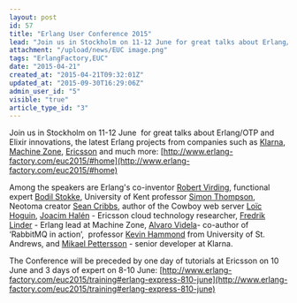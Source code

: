 ```yaml
---
layout: post
id: 57
title: "Erlang User Conference 2015"
lead: "Join us in Stockholm on 11-12 June for great talks about Erlang/OTP and Elixir innovations, the latest Erlang projects from companies such as Klarna, Machine Zone, Ericsson and much more: http://www.erlang-factory.com/euc2015/#home "
attachment: "/upload/news/EUC image.png"
tags: "ErlangFactory,EUC"
date: "2015-04-21"
created_at: "2015-04-21T09:32:01Z"
updated_at: "2015-09-30T16:29:06Z"
admin_user_id: "5"
visible: "true"
article_type_id: "3"
---
```


 Join us in Stockholm on 11-12 June  for great talks about Erlang/OTP and Elixir innovations, the latest Erlang projects from companies such as [Klarna](https://klarna.com), [Machine Zone](https://www.machinezone.com/), [Ericsson](http://www.ericsson.com/) and much more: [http://www.erlang-factory.com/euc2015/#home](http://www.erlang-factory.com/euc2015/#home)

 Among the speakers are Erlang's co-inventor [Robert Virding](http://www.erlang-factory.com/euc2015/robert-virding), functional expert [Bodil Stokke](http://www.erlang-factory.com/euc2015/bodil-stokke), University of Kent professor [Simon Thompson](http://www.erlang-factory.com/euc2015/simon-thompson), Neotoma creator [Sean Cribbs](http://www.erlang-factory.com/euc2015/sean-cribbs), author of the Cowboy web server [Loïc Hoguin](http://www.erlang-factory.com/euc2015/loic-hoguin), [Joacim Halén](http://www.erlang-factory.com/euc2015/joacim-halen) - Ericsson cloud technology researcher, [Fredrik Linder](http://www.erlang-factory.com/euc2015/fredrik-linder) - Erlang lead at Machine Zone, [Alvaro Videla](http://www.erlang-factory.com/euc2015/alvaro-videla)- co-author of ‘RabbitMQ in action’,  professor [Kevin Hammond](http://www.erlang-factory.com/euc2015/kevin-hammond) from University of St. Andrews, and [Mikael Pettersson](http://www.erlang-factory.com/euc2015/mikael-pettersson) - senior developer at Klarna.

 The Conference will be preceded by one day of tutorials at Ericsson on 10 June and 3 days of expert on 8-10 June: [http://www.erlang-factory.com/euc2015/training#erlang-express-810-june](http://www.erlang-factory.com/euc2015/training#erlang-express-810-june)

